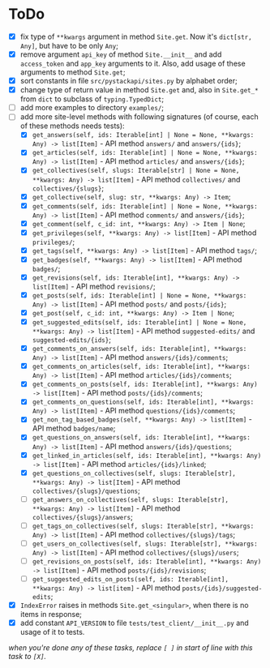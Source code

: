 # ToDo

 + [X] fix type of `**kwargs` argument in method `Site.get`. Now it's `dict[str, Any]`, but have to be only `Any`;
 + [X] remove argument `api_key` of method `Site.__init__` and add `access_token` and `app_key` arguments to it. Also, add  usage of these arguments to method `Site.get`;
 + [X] sort constants in file `src/pystackapi/sites.py` by alphabet order;
 + [X] change type of return value in method `Site.get` and, also in `Site.get_*` from `dict` to subclass of `typing.TypedDict`;
 + [ ] add more examples to directory `examples/`;
 + [ ] add more site-level methods with following signatures (of course, each of these methods needs tests):
   + [X] `get_answers(self, ids: Iterable[int] | None = None, **kwargs: Any) -> list[Item]` - API method `answers/` and `answers/{ids}`;
   + [X] `get_articles(self, ids: Iterable[int] | None = None, **kwargs: Any) -> list[Item]` - API method `articles/` and `answers/{ids}`;
   + [X] `get_collectives(self, slugs: Iterable[str] | None = None, **kwargs: Any) -> list[Item]` - API method `collectives/` and `collectives/{slugs}`;
   + [X] `get_collective(self, slug: str, **kwargs: Any) -> Item`;
   + [X] `get_comments(self, ids: Iterable[int] | None = None, **kwargs: Any) -> list[Item]` - API method `comments/` and `answers/{ids}`;
   + [X] `get_comment(self, c_id: int, **kwargs: Any) -> Item | None`;
   + [X] `get_privileges(self, **kwargs: Any) -> list[Item]` - API method `privileges/`;
   + [X] `get_tags(self, **kwargs: Any) -> list[Item]` - API method `tags/`;
   + [X] `get_badges(self, **kwargs: Any) -> list[Item]` - API method `badges/`;
   + [X] `get_revisions(self, ids: Iterable[int], **kwargs: Any) -> list[Item]` - API method `revisions/`;
   + [X] `get_posts(self, ids: Iterable[int] | None = None, **kwargs: Any) -> list[Item]` - API method `posts/` and `posts/{ids}`;
   + [X] `get_post(self, c_id: int, **kwargs: Any) -> Item | None`;
   + [X] `get_suggested_edits(self, ids: Iterable[int] | None = None, **kwargs: Any) -> list[Item]` - API method `suggested-edits/` and `suggested-edits/{ids}`;
   + [X] `get_comments_on_answers(self, ids: Iterable[int], **kwargs: Any) -> list[Item]` - API method `answers/{ids}/comments`;
   + [X] `get_comments_on_articles(self, ids: Iterable[int], **kwargs: Any) -> list[Item]` - API method `articles/{ids}/comments`;
   + [X] `get_comments_on_posts(self, ids: Iterable[int], **kwargs: Any) -> list[Item]` - API method `posts/{ids}/comments`;
   + [X] `get_comments_on_questions(self, ids: Iterable[int], **kwargs: Any) -> list[Item]` - API method `questions/{ids}/comments`;
   + [X] `get_non_tag_based_badges(self, **kwargs: Any) -> list[Item]` - API method `badges/name`;
   + [X] `get_questions_on_answers(self, ids: Iterable[int], **kwargs: Any) -> list[Item]` - API method `answers/{ids}/questions`;
   + [X] `get_linked_in_articles(self, ids: Iterable[int], **kwargs: Any) -> list[Item]` - API method `articles/{ids}/linked`;
   + [X] `get_questions_on_collectives(self, slugs: Iterable[str], **kwargs: Any) -> list[Item]` - API method `collectives/{slugs}/questions`;
   + [ ] `get_answers_on_collectives(self, slugs: Iterable[str], **kwargs: Any) -> list[Item]` - API method `collectives/{slugs}/answers`;
   + [ ] `get_tags_on_collectives(self, slugs: Iterable[str], **kwargs: Any) -> list[Item]` - API method `collectives/{slugs}/tags`;
   + [ ] `get_users_on_collectives(self, slugs: Iterable[str], **kwargs: Any) -> list[Item]` - API method `collectives/{slugs}/users`;
   + [ ] `get_revisions_on_posts(self, ids: Iterable[int], **kwargs: Any) -> list[Item]` - API method `posts/{ids}/revisions`;
   + [ ] `get_suggested_edits_on_posts(self, ids: Iterable[int], **kwargs: Any) -> list[item]` - API method `posts/{ids}/suggested-edits`;
 + [X] `IndexError` raises in methods `Site.get_<singular>`, when there is no items in response;
 + [X] add constant `API_VERSION` to file `tests/test_client/__init__.py` and usage of it to tests.

*when you're done any of these tasks, replace `[ ]` in start of line with this task to `[X]`.*
